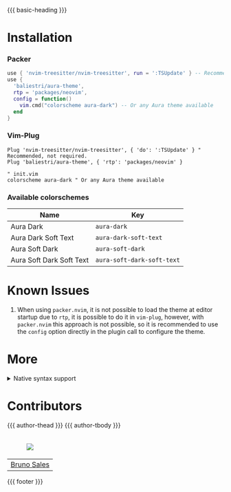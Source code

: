 {{{ basic-heading }}}

# Installation

### Packer

```lua
use { 'nvim-treesitter/nvim-treesitter', run = ':TSUpdate' } -- Recommended, not required.
use {
  'baliestri/aura-theme',
  rtp = 'packages/neovim',
  config = function()
    vim.cmd("colorscheme aura-dark") -- Or any Aura theme available
  end
}
```

### Vim-Plug

```vim
Plug 'nvim-treesitter/nvim-treesitter', { 'do': ':TSUpdate' } " Recommended, not required.
Plug 'baliestri/aura-theme', { 'rtp': 'packages/neovim' }
```

```vim
" init.vim
colorscheme aura-dark " Or any Aura theme available
```

### Available colorschemes

| Name                     | Key                        |
| ------------------------ | -------------------------- |
| Aura Dark                | `aura-dark`                |
| Aura Dark Soft Text      | `aura-dark-soft-text`      |
| Aura Soft Dark           | `aura-soft-dark`           |
| Aura Soft Dark Soft Text | `aura-soft-dark-soft-text` |

# Known Issues

1. When using `packer.nvim`, it is not possible to load the theme at editor startup due to `rtp`, it is possible to do it in `vim-plug`, however, with `packer.nvim` this approach is not possible, so it is recommended to use the `config` option directly in the plugin call to configure the theme.

# More

<details>
  <summary>Native syntax support</summary>

###

| Language name    | Progress                    |
| ---------------- | --------------------------- |
| CSS              | 95%                         |
| HTML             | 95%                         |
| Javascript       | 5% `Better with TreeSitter` |
| Javascript React | 5% `Better with TreeSitter` |
| JSON             | 90%                         |
| Lua              | 80%                         |
| Markdown         | 80%                         |
| SASS             | 70%                         |
| Typescript       | 90%                         |
| Typescript React | 90%                         |
| YAML             | 85%                         |

</details>

# Contributors

<table>
  <thead>
    <tr>
      <td valign="middle" align="center"><p>
        <a href="https://github.com/baliestri">
          <img src="https://images.weserv.nl/?url=avatars.githubusercontent.com/u/46748996?v=4&h=100&w=100&fit=cover&mask=circle&maxage=7d" align="center">
        </a>
      </td>
      {{{ author-thead }}}
    </tr>
  </thead>

  <tbody>
    <tr>
      <td align="center"><a href="https://github.com/baliestri">Bruno Sales</a></td>
      {{{ author-tbody }}}
    </tr>
  </tbody>
</table>

{{{ footer }}}
